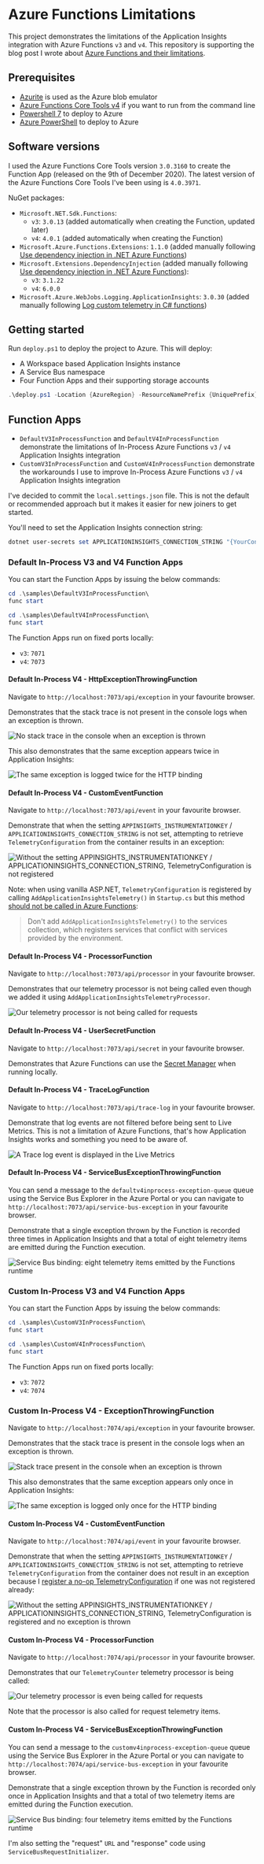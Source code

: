 # Azure Functions Limitations

This project demonstrates the limitations of the Application Insights integration with Azure Functions `v3` and `v4`. This repository is supporting the blog post I wrote about [Azure Functions and their limitations][blog-post].

## Prerequisites

- [Azurite][azurite] is used as the Azure blob emulator
- [Azure Functions Core Tools v4][azure-functions-core-tools] if you want to run from the command line
- [Powershell 7][powershell-7] to deploy to Azure
- [Azure PowerShell][azure-powershell] to deploy to Azure

## Software versions

I used the Azure Functions Core Tools version `3.0.3160` to create the Function App (released on the 9th of December 2020). The latest version of the Azure Functions Core Tools I've been using is `4.0.3971`.

NuGet packages:

- `Microsoft.NET.Sdk.Functions`:
  - `v3`: `3.0.13` (added automatically when creating the Function, updated later)
  - `v4`: `4.0.1` (added automatically when creating the Function)
- `Microsoft.Azure.Functions.Extensions`: `1.1.0` (added manually following [Use dependency injection in .NET Azure Functions][dependency-injection])
- `Microsoft.Extensions.DependencyInjection` (added manually following [Use dependency injection in .NET Azure Functions][dependency-injection]):
  - `v3`: `3.1.22`
  - `v4`: `6.0.0`
- `Microsoft.Azure.WebJobs.Logging.ApplicationInsights`: `3.0.30` (added manually following [Log custom telemetry in C# functions][custom-telemetry])

## Getting started

Run `deploy.ps1` to deploy the project to Azure. This will deploy:

- A Workspace based Application Insights instance
- A Service Bus namespace
- Four Function Apps and their supporting storage accounts

```powershell
.\deploy.ps1 -Location {AzureRegion} -ResourceNamePrefix {UniquePrefix}
```

## Function Apps

- `DefaultV3InProcessFunction` and `DefaultV4InProcessFunction` demonstrate the limitations of In-Process Azure Functions `v3` / `v4` Application Insights integration
- `CustomV3InProcessFunction` and `CustomV4InProcessFunction` demonstrate the workarounds I use to improve In-Process Azure Functions `v3` / `v4` Application Insights integration

I've decided to commit the `local.settings.json` file. This is not the default or recommended approach but it makes it easier for new joiners to get started.

You'll need to set the Application Insights connection string:

```powershell
dotnet user-secrets set APPLICATIONINSIGHTS_CONNECTION_STRING "{YourConnectionString}" --id 074ca336-270b-4832-9a1a-60baf152b727
```

### Default In-Process V3 and V4 Function Apps

You can start the Function Apps by issuing the below commands:

```powershell
cd .\samples\DefaultV3InProcessFunction\
func start
```

```powershell
cd .\samples\DefaultV4InProcessFunction\
func start
```

The Function Apps run on fixed ports locally:

- `v3`: `7071`
- `v4`: `7073`

#### Default In-Process V4 - HttpExceptionThrowingFunction

Navigate to `http://localhost:7073/api/exception` in your favourite browser.

Demonstrates that the stack trace is not present in the console logs when an exception is thrown.

![No stack trace in the console when an exception is thrown](docs/img/console-stack-trace-absent.png)

This also demonstrates that the same exception appears twice in Application Insights:

![The same exception is logged twice for the HTTP binding](docs/img/http-binding-exception-logged-twice.png)

#### Default In-Process V4 - CustomEventFunction

Navigate to `http://localhost:7073/api/event` in your favourite browser.

Demonstrate that when the setting `APPINSIGHTS_INSTRUMENTATIONKEY` / `APPLICATIONINSIGHTS_CONNECTION_STRING` is not set, attempting to retrieve `TelemetryConfiguration` from the container results in an exception:

![Without the setting `APPINSIGHTS_INSTRUMENTATIONKEY` / `APPLICATIONINSIGHTS_CONNECTION_STRING`, TelemetryConfiguration is not registered](docs/img/telemetry-configuration-not-registered.png)

Note: when using vanilla ASP.NET, `TelemetryConfiguration` is registered by calling `AddApplicationInsightsTelemetry()` in `Startup.cs` but this method [should not be called in Azure Functions][dont-call-add-app-insights-telemetry]:

> Don't add `AddApplicationInsightsTelemetry()` to the services collection, which registers services that conflict with services provided by the environment.

#### Default In-Process V4 - ProcessorFunction

Navigate to `http://localhost:7073/api/processor` in your favourite browser.

Demonstrates that our telemetry processor is not being called even though we added it using `AddApplicationInsightsTelemetryProcessor`.

![Our telemetry processor is not being called for requests](docs/img/telemetry-processor-is-not-being-called.png)

#### Default In-Process V4 - UserSecretFunction

Navigate to `http://localhost:7073/api/secret` in your favourite browser.

Demonstrates that Azure Functions can use the [Secret Manager][secret-manager] when running locally.

#### Default In-Process V4 - TraceLogFunction

Navigate to `http://localhost:7073/api/trace-log` in your favourite browser.

Demonstrate that log events are not filtered before being sent to Live Metrics. This is not a limitation of Azure Functions, that's how Application Insights works and something you need to be aware of.

![A `Trace` log event is displayed in the Live Metrics](docs/img/trace-log-live-metrics.png)

#### Default In-Process V4 - ServiceBusExceptionThrowingFunction

You can send a message to the `defaultv4inprocess-exception-queue` queue using the Service Bus Explorer in the Azure Portal or you can navigate to `http://localhost:7073/api/service-bus-exception` in your favourite browser.

Demonstrate that a single exception thrown by the Function is recorded three times in Application Insights and that a total of eight telemetry items are emitted during the Function execution.

![Service Bus binding: eight telemetry items emitted by the Functions runtime](docs/img/service-bus-binding-execution-eight-telemetry-items.png)

### Custom In-Process V3 and V4 Function Apps

You can start the Function Apps by issuing the below commands:

```powershell
cd .\samples\CustomV3InProcessFunction\
func start
```

```powershell
cd .\samples\CustomV4InProcessFunction\
func start
```

The Function Apps run on fixed ports locally:

- `v3`: `7072`
- `v4`: `7074`

### Custom In-Process V4 - ExceptionThrowingFunction

Navigate to `http://localhost:7074/api/exception` in your favourite browser.

Demonstrates that the stack trace is present in the console logs when an exception is thrown.

![Stack trace present in the console when an exception is thrown](docs/img/console-stack-trace-present.png)

This also demonstrates that the same exception appears only once in Application Insights:

![The same exception is logged only once for the HTTP binding](docs/img/http-binding-exception-logged-once.png)

#### Custom In-Process V4 - CustomEventFunction

Navigate to `http://localhost:7074/api/event` in your favourite browser.

Demonstrate that when the setting `APPINSIGHTS_INSTRUMENTATIONKEY` / `APPLICATIONINSIGHTS_CONNECTION_STRING` is not set, attempting to retrieve `TelemetryConfiguration` from the container does not result in an exception because I [register a no-op TelemetryConfiguration][default-telemetry-configuration-registration] if one was not registered already:

![Without the setting `APPINSIGHTS_INSTRUMENTATIONKEY` / `APPLICATIONINSIGHTS_CONNECTION_STRING`, TelemetryConfiguration is registered and no exception is thrown](docs/img/telemetry-configuration-registered.png)

#### Custom In-Process V4 - ProcessorFunction

Navigate to `http://localhost:7074/api/processor` in your favourite browser.

Demonstrates that our `TelemetryCounter` telemetry processor is being called:

![Our telemetry processor is even being called for requests](docs/img/telemetry-counter-is-being-called.png)

Note that the processor is also called for request telemetry items.

#### Custom In-Process V4 - ServiceBusExceptionThrowingFunction

You can send a message to the `customv4inprocess-exception-queue` queue using the Service Bus Explorer in the Azure Portal or you can navigate to `http://localhost:7074/api/service-bus-exception` in your favourite browser.

Demonstrate that a single exception thrown by the Function is recorded only once in Application Insights and that a total of two telemetry items are emitted during the Function execution.

![Service Bus binding: four telemetry items emitted by the Functions runtime](docs/img/service-bus-binding-execution-two-telemetry-items.png)

I'm also setting the "request" `URL` and "response" code using `ServiceBusRequestInitializer`.

[azurite]: https://docs.microsoft.com/en-us/azure/storage/common/storage-use-azurite
[azure-functions-core-tools]: https://github.com/Azure/azure-functions-core-tools
[dependency-injection]: https://docs.microsoft.com/en-us/azure/azure-functions/functions-dotnet-dependency-injection
[custom-telemetry]: https://docs.microsoft.com/en-us/azure/azure-functions/functions-dotnet-class-library?tabs=v2%2Ccmd#log-custom-telemetry-in-c-functions
[powershell-7]: https://docs.microsoft.com/en-us/powershell/scripting/install/installing-powershell-on-windows?view=powershell-7.2
[azure-powershell]: https://docs.microsoft.com/en-us/powershell/azure/install-az-ps?view=azps-7.1.0
[dont-call-add-app-insights-telemetry]: https://docs.microsoft.com/en-US/azure/azure-functions/functions-dotnet-dependency-injection#logging-services
[secret-manager]: https://docs.microsoft.com/en-us/aspnet/core/security/app-secrets?view=aspnetcore-6.0&tabs=windows#secret-manager
[blog-post]: https://gabrielweyer.net/2020/12/20/azure-functions-and-their-limitations/
[default-telemetry-configuration-registration]: https://github.com/gabrielweyer/azure-functions-limitations/blob/4f5f212a5c5e3ce067d23eb564ba24655999f918/src/Custom.FunctionsTelemetry/ApplicationInsights/ApplicationInsightsServiceCollectionExtensions.cs#L212-L216
